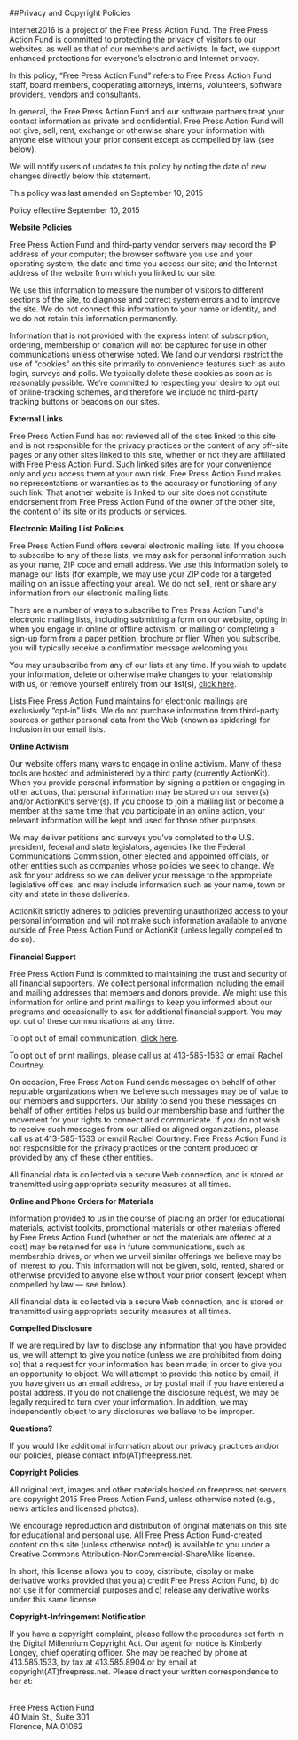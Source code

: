 ##Privacy and Copyright Policies

Internet2016 is a project of the Free Press Action Fund. The Free Press Action Fund is committed to protecting the privacy of visitors to our websites, as well as that of our members and activists. In fact, we support enhanced protections for everyone’s electronic and Internet privacy.
 
In this policy, “Free Press Action Fund” refers to Free Press Action Fund staff, board members, cooperating attorneys, interns, volunteers, software providers, vendors and consultants.
 
In general, the Free Press Action Fund and our software partners treat your contact information as private and confidential. Free Press Action Fund will not give, sell, rent, exchange or otherwise share your information with anyone else without your prior consent except as compelled by law (see below).
 
We will notify users of updates to this policy by noting the date of new changes directly below this statement.
 
This policy was last amended on September 10, 2015
 
Policy effective September 10, 2015
 
**Website Policies**
 
Free Press Action Fund and third-party vendor servers may record the IP address of your computer; the browser software you use and your operating system; the date and time you access our site; and the Internet address of the website from which you linked to our site.
 
We use this information to measure the number of visitors to different sections of the site, to diagnose and correct system errors and to improve the site. We do not connect this information to your name or identity, and we do not retain this information permanently.
 
Information that is not provided with the express intent of subscription, ordering, membership or donation will not be captured for use in other communications unless otherwise noted. We (and our vendors) restrict the use of “cookies” on this site primarily to convenience features such as auto login, surveys and polls. We typically delete these cookies as soon as is reasonably possible. We’re committed to respecting your desire to opt out of online-tracking schemes, and therefore we include no third-party tracking buttons or beacons on our sites.
 
**External Links**
 
Free Press Action Fund has not reviewed all of the sites linked to this site and is not responsible for the privacy practices or the content of any off-site pages or any other sites linked to this site, whether or not they are affiliated with Free Press Action Fund. Such linked sites are for your convenience only and you access them at your own risk. Free Press Action Fund makes no representations or warranties as to the accuracy or functioning of any such link. That another website is linked to our site does not constitute endorsement from Free Press Action Fund of the owner of the other site, the content of its site or its products or services.
 
**Electronic Mailing List Policies**
 
Free Press Action Fund offers several electronic mailing lists. If you choose to subscribe to any of these lists, we may ask for personal information such as your name, ZIP code and email address. We use this information solely to manage our lists (for example, we may use your ZIP code for a targeted mailing on an issue affecting your area). We do not sell, rent or share any information from our electronic mailing lists.
 
There are a number of ways to subscribe to Free Press Action Fund's electronic mailing lists, including submitting a form on our website, opting in when you engage in online or offline activism, or mailing or completing a sign-up form from a paper petition, brochure or flier. When you subscribe, you will typically receive a confirmation message welcoming you.
 
You may unsubscribe from any of our lists at any time. If you wish to update your information, delete or otherwise make changes to your relationship with us, or remove yourself entirely from our list(s), [click here](http://act2.freepress.net/unsubscribe/unsubscribe_freepress/).
 
Lists Free Press Action Fund maintains for electronic mailings are exclusively “opt-in” lists. We do not purchase information from third-party sources or gather personal data from the Web (known as spidering) for inclusion in our email lists.
 
**Online Activism**
 
Our website offers many ways to engage in online activism. Many of these tools are hosted and administered by a third party (currently ActionKit). When you provide personal information by signing a petition or engaging in other actions, that personal information may be stored on our server(s) and/or ActionKit’s server(s). If you choose to join a mailing list or become a member at the same time that you participate in an online action, your relevant information will be kept and used for those other purposes.
 
We may deliver petitions and surveys you’ve completed to the U.S. president, federal and state legislators, agencies like the Federal Communications Commission, other elected and appointed officials, or other entities such as companies whose policies we seek to change. We ask for your address so we can deliver your message to the appropriate legislative offices, and may include information such as your name, town or city and state in these deliveries.
 
ActionKit strictly adheres to policies preventing unauthorized access to your personal information and will not make such information available to anyone outside of Free Press Action Fund or ActionKit (unless legally compelled to do so).
 
**Financial Support**
 
Free Press Action Fund is committed to maintaining the trust and security of all financial supporters. We collect personal information including the email and mailing addresses that members and donors provide. We might use this information for online and print mailings to keep you informed about our programs and occasionally to ask for additional financial support. You may opt out of these communications at any time.
 
To opt out of email communication, [click here](http://act2.freepress.net/unsubscribe/unsubscribe_freepress/).
 
To opt out of print mailings, please call us at 413-585-1533 or email Rachel Courtney.
 
On occasion, Free Press Action Fund sends messages on behalf of other reputable organizations when we believe such messages may be of value to our members and supporters. Our ability to send you these messages on behalf of other entities helps us build our membership base and further the movement for your rights to connect and communicate. If you do not wish to receive such messages from our allied or aligned organizations, please call us at 413-585-1533 or email Rachel Courtney. Free Press Action Fund is not responsible for the privacy practices or the content produced or provided by any of these other entities.
 
All financial data is collected via a secure Web connection, and is stored or transmitted using appropriate security measures at all times.
 
**Online and Phone Orders for Materials**
 
Information provided to us in the course of placing an order for educational materials, activist toolkits, promotional materials or other materials offered by Free Press Action Fund (whether or not the materials are offered at a cost) may be retained for use in future communications, such as membership drives, or when we unveil similar offerings we believe may be of interest to you. This information will not be given, sold, rented, shared or otherwise provided to anyone else without your prior consent (except when compelled by law — see below).
 
All financial data is collected via a secure Web connection, and is stored or transmitted using appropriate security measures at all times.
 
**Compelled Disclosure**
 
If we are required by law to disclose any information that you have provided us, we will attempt to give you notice (unless we are prohibited from doing so) that a request for your information has been made, in order to give you an opportunity to object. We will attempt to provide this notice by email, if you have given us an email address, or by postal mail if you have entered a postal address. If you do not challenge the disclosure request, we may be legally required to turn over your information. In addition, we may independently object to any disclosures we believe to be improper.
 
**Questions?**
 
If you would like additional information about our privacy practices and/or our policies, please contact info(AT)freepress.net.
 
**Copyright Policies**
 
All original text, images and other materials hosted on freepress.net servers are copyright 2015 Free Press Action Fund, unless otherwise noted (e.g., news articles and licensed photos).
 
We encourage reproduction and distribution of original materials on this site for educational and personal use. All Free Press Action Fund-created content on this site (unless otherwise noted) is available to you under a Creative Commons Attribution-NonCommercial-ShareAlike license.
 
In short, this license allows you to copy, distribute, display or make derivative works provided that you a) credit Free Press Action Fund, b) do not use it for commercial purposes and c) release any derivative works under this same license.
 
**Copyright-Infringement Notification**
 
If you have a copyright complaint, please follow the procedures set forth in the Digital Millennium Copyright Act. Our agent for notice is Kimberly Longey, chief operating officer. She may be reached by phone at 413.585.1533, by fax at 413.585.8904 or by email at copyright(AT)freepress.net. Please direct your written correspondence to her at:

<br>Free Press Action Fund
<br>40 Main St., Suite 301
<br>Florence, MA 01062
